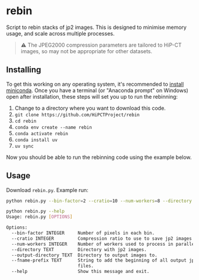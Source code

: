 # rebin

Script to rebin stacks of jp2 images. This is designed to minimise memory usage, and scale across multiple processes.

> :warning: The JPEG2000 compression parameters are tailored to HiP-CT images, so may not be appropriate for other datasets.

## Installing
To get this working on any operating system, it's recommended to [install miniconda](https://docs.anaconda.com/free/miniconda/miniconda-install/).
Once you have a terminal (or "Anaconda prompt" on Windows) open after installation, these steps will set you up to run the rebinning:

1. Change to a directory where you want to download this code.
2. `git clone https://github.com/HiPCTProject/rebin`
3. `cd rebin`
4. `conda env create --name rebin`
5. `conda activate rebin`
6. `conda install uv`
7. `uv sync`

Now you should be able to run the rebinning code using the example below.

## Usage

Download `rebin.py`.
Example run:
```bash
python rebin.py --bin-factor=2 --cratio=10 --num-workers=8 --directory path/to/jp2/directory --output-directory path/to/output/directory
```

```bash
python rebin.py --help
Usage: rebin.py [OPTIONS]

Options:
  --bin-factor INTEGER     Number of pixels in each bin.
  --cratio INTEGER         Compression ratio to use to save jp2 images.
  --num-workers INTEGER    Number of workers used to process in parallel.
  --directory TEXT         Directory with jp2 images.
  --output-directory TEXT  Directory to output images to.
  --fname-prefix TEXT      String to add the beginning of all output jp2
                           files.
  --help                   Show this message and exit.
```
